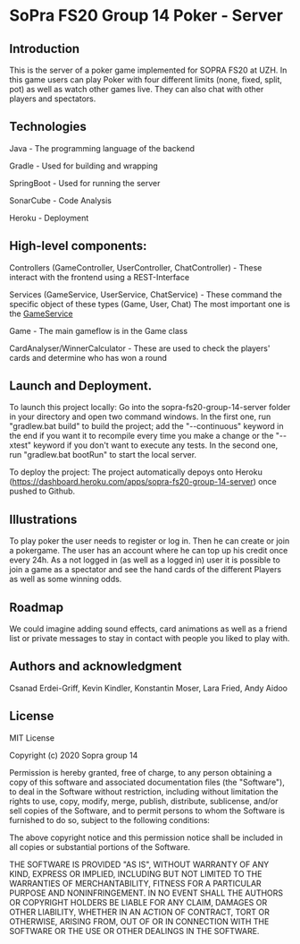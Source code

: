 # SoPra FS20 Group 14 Poker - Server

## Introduction

This is the server of a poker game implemented for SOPRA FS20 at UZH.
In this game users can play Poker with four different limits (none, fixed, split, pot) as well as watch other games live. They can also chat with other players and spectators. 

## Technologies
Java - The programming language of the backend

Gradle - Used for building and wrapping

SpringBoot - Used for running the server

SonarCube - Code Analysis

Heroku - Deployment


## High-level components: 
Controllers (GameController, UserController, ChatController) - These interact with the frontend using a REST-Interface

Services (GameService, UserService, ChatService) - These command the specific object of these types (Game, User, Chat) The most important one is the [GameService](src/main/java/ch/uzh/ifi/seal/soprafs20/service/GameService.java)

Game - The main gameflow is in the Game class

CardAnalyser/WinnerCalculator - These are used to check the players' cards and determine who has won a round


## Launch and Deployment.
To launch this project locally:
Go into the sopra-fs20-group-14-server folder in your directory and open two command windows. In the first one, run "gradlew.bat build" to build the project; add the "--continuous" keyword in the end if you want it to recompile every time you make a change or the "--xtest" keyword if you don't want to execute any tests. In the second one, run "gradlew.bat bootRun" to start the local server.

To deploy the project:
The project automatically depoys onto Heroku (https://dashboard.heroku.com/apps/sopra-fs20-group-14-server) once pushed to Github.

## Illustrations
To play poker the user needs to register or log in. Then he can create or join a pokergame. The user has an account where he can top up his credit once every 24h. As a not logged in (as well as a logged in) user it is possible to join a game as a spectator and see the hand cards of the different Players as well as some winning odds. 


## Roadmap
We could imagine adding sound effects, card animations as well as a
friend list or private messages to stay in contact with people you liked to play with. 

## Authors and acknowledgment
Csanad Erdei-Griff, Kevin Kindler, Konstantin Moser, Lara Fried, Andy Aidoo

## License
MIT License

Copyright (c) 2020 Sopra group 14

Permission is hereby granted, free of charge, to any person obtaining a copy
of this software and associated documentation files (the "Software"), to deal
in the Software without restriction, including without limitation the rights
to use, copy, modify, merge, publish, distribute, sublicense, and/or sell
copies of the Software, and to permit persons to whom the Software is
furnished to do so, subject to the following conditions:

The above copyright notice and this permission notice shall be included in all
copies or substantial portions of the Software.

THE SOFTWARE IS PROVIDED "AS IS", WITHOUT WARRANTY OF ANY KIND, EXPRESS OR
IMPLIED, INCLUDING BUT NOT LIMITED TO THE WARRANTIES OF MERCHANTABILITY,
FITNESS FOR A PARTICULAR PURPOSE AND NONINFRINGEMENT. IN NO EVENT SHALL THE
AUTHORS OR COPYRIGHT HOLDERS BE LIABLE FOR ANY CLAIM, DAMAGES OR OTHER
LIABILITY, WHETHER IN AN ACTION OF CONTRACT, TORT OR OTHERWISE, ARISING FROM,
OUT OF OR IN CONNECTION WITH THE SOFTWARE OR THE USE OR OTHER DEALINGS IN THE
SOFTWARE.





